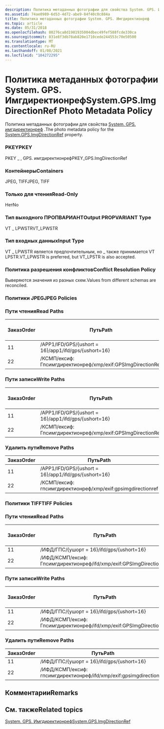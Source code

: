 ```yaml
---
description: Политика метаданных фотографии для свойства System. GPS. Имгдиректионреф.
ms.assetid: 74ae0989-6d53-4d72-abe9-84f40c0c884a
title: Политика метаданных фотографии System. GPS. Имгдиректионреф
ms.topic: article
ms.date: 05/31/2018
ms.openlocfilehash: 80276ca8d1981935004dbec49fef588fcde330ca
ms.sourcegitcommit: 831e8f3db78ab820e1710cede244553c70e50500
ms.translationtype: MT
ms.contentlocale: ru-RU
ms.lasthandoff: 01/08/2021
ms.locfileid: "104272295"
---
```

# <a name="systemgpsimgdirectionref-photo-metadata-policy"></a><span data-ttu-id="5d3c8-103">Политика метаданных фотографии System. GPS. Имгдиректионреф</span><span class="sxs-lookup"><span data-stu-id="5d3c8-103">System.GPS.ImgDirectionRef Photo Metadata Policy</span></span>

<span data-ttu-id="5d3c8-104">Политика метаданных фотографии для свойства [System. GPS. имгдиректионреф](../properties/props-system-gps-imgdirectionref.md) .</span><span class="sxs-lookup"><span data-stu-id="5d3c8-104">The photo metadata policy for the [System.GPS.ImgDirectionRef](../properties/props-system-gps-imgdirectionref.md) property.</span></span>

### <a name="pkey"></a><span data-ttu-id="5d3c8-105">PKEY</span><span class="sxs-lookup"><span data-stu-id="5d3c8-105">PKEY</span></span>

<span data-ttu-id="5d3c8-106">PKEY \_ , GPS. имгдиректионреф</span><span class="sxs-lookup"><span data-stu-id="5d3c8-106">PKEY\_GPS.ImgDirectionRef</span></span>

### <a name="containers"></a><span data-ttu-id="5d3c8-107">Контейнеры</span><span class="sxs-lookup"><span data-stu-id="5d3c8-107">Containers</span></span>

<span data-ttu-id="5d3c8-108">JPEG, TIFF</span><span class="sxs-lookup"><span data-stu-id="5d3c8-108">JPEG, TIFF</span></span>

### <a name="read-only"></a><span data-ttu-id="5d3c8-109">Только для чтения</span><span class="sxs-lookup"><span data-stu-id="5d3c8-109">Read-Only</span></span>

<span data-ttu-id="5d3c8-110">Нет</span><span class="sxs-lookup"><span data-stu-id="5d3c8-110">No</span></span>

### <a name="output-propvariant-type"></a><span data-ttu-id="5d3c8-111">Тип выходного ПРОПВАРИАНТ</span><span class="sxs-lookup"><span data-stu-id="5d3c8-111">Output PROPVARIANT Type</span></span>

<span data-ttu-id="5d3c8-112">VT \_ LPWSTR</span><span class="sxs-lookup"><span data-stu-id="5d3c8-112">VT\_LPWSTR</span></span>

### <a name="input-type"></a><span data-ttu-id="5d3c8-113">Тип входных данных</span><span class="sxs-lookup"><span data-stu-id="5d3c8-113">Input Type</span></span>

<span data-ttu-id="5d3c8-114">VT \_ LPWSTR является предпочтительным, но \_ также принимается VT LPSTR.</span><span class="sxs-lookup"><span data-stu-id="5d3c8-114">VT\_LPWSTR is preferred, but VT\_LPSTR is also accepted.</span></span>

### <a name="conflict-resolution-policy"></a><span data-ttu-id="5d3c8-115">Политика разрешения конфликтов</span><span class="sxs-lookup"><span data-stu-id="5d3c8-115">Conflict Resolution Policy</span></span>

<span data-ttu-id="5d3c8-116">Выверяются значения из разных схем.</span><span class="sxs-lookup"><span data-stu-id="5d3c8-116">Values from different schemas are reconciled.</span></span>

### <a name="jpeg-policies"></a><span data-ttu-id="5d3c8-117">Политики JPEG</span><span class="sxs-lookup"><span data-stu-id="5d3c8-117">JPEG Policies</span></span>

### <a name="read-paths"></a><span data-ttu-id="5d3c8-118">Пути чтения</span><span class="sxs-lookup"><span data-stu-id="5d3c8-118">Read Paths</span></span>



| <span data-ttu-id="5d3c8-119">Заказ</span><span class="sxs-lookup"><span data-stu-id="5d3c8-119">Order</span></span> | <span data-ttu-id="5d3c8-120">Путь</span><span class="sxs-lookup"><span data-stu-id="5d3c8-120">Path</span></span>                         | <span data-ttu-id="5d3c8-121">Формат диска</span><span class="sxs-lookup"><span data-stu-id="5d3c8-121">Disk Format</span></span> |
|-------|------------------------------|-------------|
| <span data-ttu-id="5d3c8-122">1</span><span class="sxs-lookup"><span data-stu-id="5d3c8-122">1</span></span>     | <span data-ttu-id="5d3c8-123">/APP1/IFD/GPS/{ushort = 16}</span><span class="sxs-lookup"><span data-stu-id="5d3c8-123">/app1/ifd/gps/{ushort=16}</span></span>    | <span data-ttu-id="5d3c8-124">ascii</span><span class="sxs-lookup"><span data-stu-id="5d3c8-124">ascii</span></span>       |
| <span data-ttu-id="5d3c8-125">2</span><span class="sxs-lookup"><span data-stu-id="5d3c8-125">2</span></span>     | <span data-ttu-id="5d3c8-126">/КСМП/ексиф: Гпсимгдиректионреф</span><span class="sxs-lookup"><span data-stu-id="5d3c8-126">/xmp/exif:GPSImgDirectionRef</span></span> | <span data-ttu-id="5d3c8-127">Юникод</span><span class="sxs-lookup"><span data-stu-id="5d3c8-127">unicode</span></span>     |



 

### <a name="write-paths"></a><span data-ttu-id="5d3c8-128">Пути записи</span><span class="sxs-lookup"><span data-stu-id="5d3c8-128">Write Paths</span></span>



| <span data-ttu-id="5d3c8-129">Заказ</span><span class="sxs-lookup"><span data-stu-id="5d3c8-129">Order</span></span> | <span data-ttu-id="5d3c8-130">Путь</span><span class="sxs-lookup"><span data-stu-id="5d3c8-130">Path</span></span>                         | <span data-ttu-id="5d3c8-131">Формат диска</span><span class="sxs-lookup"><span data-stu-id="5d3c8-131">Disk Format</span></span> |
|-------|------------------------------|-------------|
| <span data-ttu-id="5d3c8-132">1</span><span class="sxs-lookup"><span data-stu-id="5d3c8-132">1</span></span>     | <span data-ttu-id="5d3c8-133">/APP1/IFD/GPS/{ushort = 16}</span><span class="sxs-lookup"><span data-stu-id="5d3c8-133">/app1/ifd/gps/{ushort=16}</span></span>    | <span data-ttu-id="5d3c8-134">ascii</span><span class="sxs-lookup"><span data-stu-id="5d3c8-134">ascii</span></span>       |
| <span data-ttu-id="5d3c8-135">2</span><span class="sxs-lookup"><span data-stu-id="5d3c8-135">2</span></span>     | <span data-ttu-id="5d3c8-136">/КСМП/ексиф: Гпсимгдиректионреф</span><span class="sxs-lookup"><span data-stu-id="5d3c8-136">/xmp/exif:GPSImgDirectionRef</span></span> | <span data-ttu-id="5d3c8-137">Юникод</span><span class="sxs-lookup"><span data-stu-id="5d3c8-137">unicode</span></span>     |



 

### <a name="remove-paths"></a><span data-ttu-id="5d3c8-138">Удалить пути</span><span class="sxs-lookup"><span data-stu-id="5d3c8-138">Remove Paths</span></span>



| <span data-ttu-id="5d3c8-139">Заказ</span><span class="sxs-lookup"><span data-stu-id="5d3c8-139">Order</span></span> | <span data-ttu-id="5d3c8-140">Путь</span><span class="sxs-lookup"><span data-stu-id="5d3c8-140">Path</span></span>                         |
|-------|------------------------------|
| <span data-ttu-id="5d3c8-141">1</span><span class="sxs-lookup"><span data-stu-id="5d3c8-141">1</span></span>     | <span data-ttu-id="5d3c8-142">/APP1/IFD/GPS/{ushort = 16}</span><span class="sxs-lookup"><span data-stu-id="5d3c8-142">/app1/ifd/gps/{ushort=16}</span></span>    |
| <span data-ttu-id="5d3c8-143">2</span><span class="sxs-lookup"><span data-stu-id="5d3c8-143">2</span></span>     | <span data-ttu-id="5d3c8-144">/КСМП/ексиф: гпсимгдиректионреф</span><span class="sxs-lookup"><span data-stu-id="5d3c8-144">/xmp/exif:gpsimgdirectionref</span></span> |



 

### <a name="tiff-policies"></a><span data-ttu-id="5d3c8-145">Политики TIFF</span><span class="sxs-lookup"><span data-stu-id="5d3c8-145">TIFF Policies</span></span>

### <a name="read-paths"></a><span data-ttu-id="5d3c8-146">Пути чтения</span><span class="sxs-lookup"><span data-stu-id="5d3c8-146">Read Paths</span></span>



| <span data-ttu-id="5d3c8-147">Заказ</span><span class="sxs-lookup"><span data-stu-id="5d3c8-147">Order</span></span> | <span data-ttu-id="5d3c8-148">Путь</span><span class="sxs-lookup"><span data-stu-id="5d3c8-148">Path</span></span>                             | <span data-ttu-id="5d3c8-149">Формат диска</span><span class="sxs-lookup"><span data-stu-id="5d3c8-149">Disk Format</span></span> |
|-------|----------------------------------|-------------|
| <span data-ttu-id="5d3c8-150">1</span><span class="sxs-lookup"><span data-stu-id="5d3c8-150">1</span></span>     | <span data-ttu-id="5d3c8-151">/ИФД/ГПС/{ушорт = 16}</span><span class="sxs-lookup"><span data-stu-id="5d3c8-151">/ifd/gps/{ushort=16}</span></span>             | <span data-ttu-id="5d3c8-152">ascii</span><span class="sxs-lookup"><span data-stu-id="5d3c8-152">ascii</span></span>       |
| <span data-ttu-id="5d3c8-153">2</span><span class="sxs-lookup"><span data-stu-id="5d3c8-153">2</span></span>     | <span data-ttu-id="5d3c8-154">/ИФД/КСМП/ексиф: Гпсимгдиректионреф</span><span class="sxs-lookup"><span data-stu-id="5d3c8-154">/ifd/xmp/exif:GPSImgDirectionRef</span></span> | <span data-ttu-id="5d3c8-155">Юникод</span><span class="sxs-lookup"><span data-stu-id="5d3c8-155">unicode</span></span>     |



 

### <a name="write-paths"></a><span data-ttu-id="5d3c8-156">Пути записи</span><span class="sxs-lookup"><span data-stu-id="5d3c8-156">Write Paths</span></span>



| <span data-ttu-id="5d3c8-157">Заказ</span><span class="sxs-lookup"><span data-stu-id="5d3c8-157">Order</span></span> | <span data-ttu-id="5d3c8-158">Путь</span><span class="sxs-lookup"><span data-stu-id="5d3c8-158">Path</span></span>                             | <span data-ttu-id="5d3c8-159">Формат диска</span><span class="sxs-lookup"><span data-stu-id="5d3c8-159">Disk Format</span></span> |
|-------|----------------------------------|-------------|
| <span data-ttu-id="5d3c8-160">1</span><span class="sxs-lookup"><span data-stu-id="5d3c8-160">1</span></span>     | <span data-ttu-id="5d3c8-161">/ИФД/ГПС/{ушорт = 16}</span><span class="sxs-lookup"><span data-stu-id="5d3c8-161">/ifd/gps/{ushort=16}</span></span>             | <span data-ttu-id="5d3c8-162">ascii</span><span class="sxs-lookup"><span data-stu-id="5d3c8-162">ascii</span></span>       |
| <span data-ttu-id="5d3c8-163">2</span><span class="sxs-lookup"><span data-stu-id="5d3c8-163">2</span></span>     | <span data-ttu-id="5d3c8-164">/ИФД/КСМП/ексиф: Гпсимгдиректионреф</span><span class="sxs-lookup"><span data-stu-id="5d3c8-164">/ifd/xmp/exif:GPSImgDirectionRef</span></span> | <span data-ttu-id="5d3c8-165">Юникод</span><span class="sxs-lookup"><span data-stu-id="5d3c8-165">unicode</span></span>     |



 

### <a name="remove-paths"></a><span data-ttu-id="5d3c8-166">Удалить пути</span><span class="sxs-lookup"><span data-stu-id="5d3c8-166">Remove Paths</span></span>



| <span data-ttu-id="5d3c8-167">Заказ</span><span class="sxs-lookup"><span data-stu-id="5d3c8-167">Order</span></span> | <span data-ttu-id="5d3c8-168">Путь</span><span class="sxs-lookup"><span data-stu-id="5d3c8-168">Path</span></span>                             |
|-------|----------------------------------|
| <span data-ttu-id="5d3c8-169">1</span><span class="sxs-lookup"><span data-stu-id="5d3c8-169">1</span></span>     | <span data-ttu-id="5d3c8-170">/ИФД/ГПС/{ушорт = 16}</span><span class="sxs-lookup"><span data-stu-id="5d3c8-170">/ifd/gps/{ushort=16}</span></span>             |
| <span data-ttu-id="5d3c8-171">2</span><span class="sxs-lookup"><span data-stu-id="5d3c8-171">2</span></span>     | <span data-ttu-id="5d3c8-172">/ИФД/КСМП/ексиф: гпсимгдиректионреф</span><span class="sxs-lookup"><span data-stu-id="5d3c8-172">/ifd/xmp/exif:gpsimgdirectionref</span></span> |



 

## <a name="remarks"></a><span data-ttu-id="5d3c8-173">Комментарии</span><span class="sxs-lookup"><span data-stu-id="5d3c8-173">Remarks</span></span>

## <a name="related-topics"></a><span data-ttu-id="5d3c8-174">См. также</span><span class="sxs-lookup"><span data-stu-id="5d3c8-174">Related topics</span></span>

<dl> <dt>

[<span data-ttu-id="5d3c8-175">System. GPS. Имгдиректионреф</span><span class="sxs-lookup"><span data-stu-id="5d3c8-175">System.GPS.ImgDirectionRef</span></span>](../properties/props-system-gps-imgdirectionref.md)
</dt> </dl>

 

 
